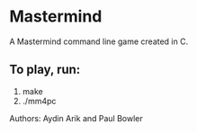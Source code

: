 Mastermind
==========

A Mastermind command line game created in C.

To play, run:
-------------
1. make
2. ./mm4pc


Authors: Aydin Arik and Paul Bowler
